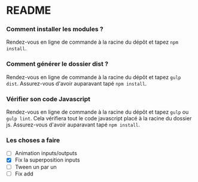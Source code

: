 # README #

### Comment installer les modules ? ###

Rendez-vous en ligne de commande à la racine du dépôt et tapez `npm install`.

### Comment générer le dossier dist ? ###

Rendez-vous en ligne de commande à la racine du dépôt et tapez `gulp dist`. Assurez-vous d'avoir auparavant tapé `npm install`.

### Vérifier son code Javascript ###

Rendez-vous en ligne de commande à la racine du dépôt et tapez `gulp` ou `gulp lint`. Cela vérifiera tout le code javascript placé à la racine du dossier js. Assurez-vous d'avoir auparavant tapé `npm install`.


### Les choses a faire


- [ ] Animation inputs/outputs
- [x] Fix la superposition inputs
- [ ] Tween un par un
- [ ] Fix add
